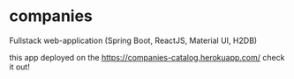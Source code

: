 # companies
Fullstack web-application (Spring Boot, ReactJS, Material UI, H2DB)

this app deployed on the https://companies-catalog.herokuapp.com/ check it out!
